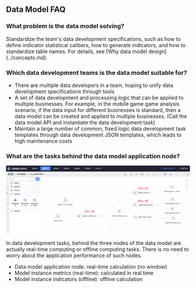 Data Model FAQ
----

### What problem is the data model solving?
Standardize the team's data development specifications, such as how to define indicator statistical calibers, how to generate indicators, and how to standardize table names. For details, see [Why data model design] (../concepts.md).

### Which data development teams is the data model suitable for?
- There are multiple data developers in a team, hoping to unify data development specifications through tools
- A set of data development and processing logic that can be applied to multiple businesses. For example, in the mobile game game analysis scenario, if the data input for different businesses is standard, then a data model can be created and applied to multiple businesses. (Call the data model API and instantiate the data development task)
- Maintain a large number of common, fixed logic data development task templates through data development JSON templates, which leads to high maintenance costs

### What are the tasks behind the data model application node?

![-w1752](media/16379996242786.jpg)

In data development tasks, behind the three nodes of the data model are actually real-time computing or offline computing tasks. There is no need to worry about the application performance of such nodes.
- Data model application node: real-time calculation (no window)
- Model instance metrics (real-time): calculated in real time
- Model instance indicators (offline): offline calculation